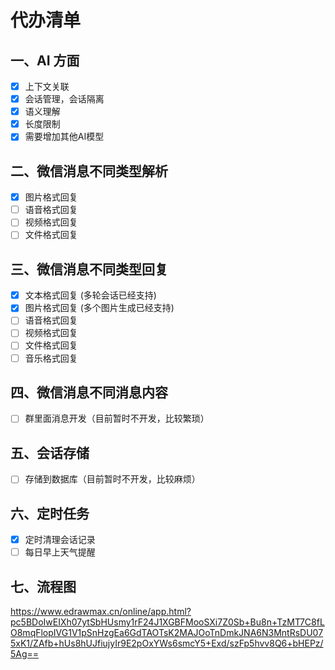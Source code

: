 
# 代办清单
## 一、AI 方面
- [x] 上下文关联
- [x] 会话管理，会话隔离
- [X] 语义理解
- [x] 长度限制
- [x] 需要增加其他AI模型

## 二、微信消息不同类型解析

- [X] 图片格式回复
- [ ] 语音格式回复
- [ ] 视频格式回复
- [ ] 文件格式回复

## 三、微信消息不同类型回复
- [X] 文本格式回复 (多轮会话已经支持)
- [X] 图片格式回复 (多个图片生成已经支持)
- [ ] 语音格式回复
- [ ] 视频格式回复
- [ ] 文件格式回复
- [ ] 音乐格式回复

## 四、微信消息不同消息内容
- [ ] 群里面消息开发（目前暂时不开发，比较繁琐）

## 五、会话存储
- [ ] 存储到数据库（目前暂时不开发，比较麻烦）

## 六、定时任务
- [X] 定时清理会话记录
- [ ] 每日早上天气提醒

## 七、流程图
https://www.edrawmax.cn/online/app.html?pc5BDoIwEIXh07ytSbHUsmy1rF24J1XGBFMooSXi7Z0Sb+Bu8n+TzMT7C8fLO8mqFlopIVG1V1pSnHzgEa6GdTAOTsK2MAJOoTnDmkJNA6N3MntRsDU075xK1/ZAfb+hUs8hUJfiujyIr9E2pOxYWs6smcY5+Exd/szFp5hvv8Q6+bHEPz/5Ag==
